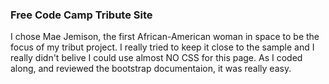 ### Free Code Camp Tribute Site

I chose Mae Jemison, the first African-American woman in space to be the focus of my tribut project.
I really tried to keep it close to the sample and I really didn't belive I could use almost NO 
CSS for this page. As I coded along, and reviewed the bootstrap documentaion, it was really easy.


